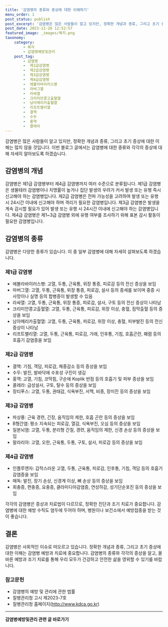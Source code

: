 ```yaml
---
title: '감염병의 종류와 증상에 대한 이해하기'
menu_order: 1
post_status: publish
post_excerpt: '감염병은 많은 사람들이 알고 있지만, 정확한 개념과 종류, 그리고 초기 증상에 대한 이해는 많지 않을 것입니다. 이번 블로그 글에서는 감염병에 대한 종류와 각각의 증상에 대해 자세히 알아보도록 하겠습니다.'
post_date: 2023-12-26 12:52:57
featured_image: _images/복지.png
taxonomy:
    category:
        - 복지
        - 감염병예방및관리
    post_tag:
        - 감염병
        -  제1급감염병
        -  제2급감염병
        -  제3급감염병
        -  제4급감염병
        -  에볼라바이러스병
        -  마버그열
        -  라싸열
        -  크리미안콩고출혈열
        -  남아메리카출혈열
        -  리프트밸리열
        -  결핵
        -  수두
        -  홍역
        -  콜레라
---
```



감염병은 많은 사람들이 알고 있지만, 정확한 개념과 종류, 그리고 초기 증상에 대한 이해는 많지 않을 것입니다. 이번 블로그 글에서는 감염병에 대한 종류와 각각의 증상에 대해 자세히 알아보도록 하겠습니다.

## 감염병의 개념

감염병은 제1급 감염병부터 제4급 감염병까지 여러 수준으로 분류됩니다. 제1급 감염병은 생물테러 감염병이나 치명률이 높거나 집단 발생의 우려가 커서 발생 또는 유행 즉시 신고해야 하는 감염병입니다. 제2급 감염병은 전파 가능성을 고려하여 발생 또는 유행 시 24시간 이내에 신고해야 하며 격리가 필요한 감염병입니다. 제3급 감염병은 발생을 계속 감시할 필요가 있어 발생 또는 유행 시 24시간 이내에 신고해야 하는 감염병입니다. 제4급 감염병은 제1~3급 감염병 외에 유행 여부를 조사하기 위해 표본 감시 활동이 필요한 감염병입니다.

## 감염병의 종류

감염병은 다양한 종류가 있습니다. 이 중 일부 감염병에 대해 자세히 살펴보도록 하겠습니다.

### 제1급 감염병

- 에볼라바이러스병: 고열, 두통, 근육통, 위장 통증, 피로감 등의 전신 증상을 보임
- 마버그열: 고열, 두통, 근육통, 위장 통증, 피로감, 설사 등의 증세를 보이며 중증 시 사망이나 실명 등의 합병증이 발생할 수 있음
- 라싸열: 고열, 두통, 근육통, 위장 통증, 피로감, 설사, 구토 등의 전신 증상이 나타남
- 크리미안콩고출혈열: 고열, 두통, 근육통, 피로감, 위장 이상, 충혈, 점막출혈 등의 증상을 보임
- 남아메리카출혈열: 고열, 두통, 근육통, 피로감, 위장 이상, 충혈, 피부발진 등의 전신 증상이 나타남
- 리프트밸리열: 고열, 두통, 근육통, 피로감, 가래, 인후통, 기침, 호흡곤란, 폐렴 등의 호흡기 감염증을 보임

### 제2급 감염병

- 결핵: 기침, 객담, 피로감, 체중감소 등의 증상을 보임
- 수두: 발진, 발바닥에 수포성 구진이 생김
- 홍역: 고열, 기침, 코막힘, 구순에 Koplik 반점 등의 호흡기 및 피부 증상을 보임
- 콜레라: 급성설사, 구토, 탈수 등의 증상을 보임
- 장티푸스: 고열, 두통, 권태감, 식욕부진, 서맥, 비종, 장미진 등의 증상을 보임

### 제3급 감염병

- 파상풍: 근육 경련, 긴장, 움직임의 제한, 호흡 곤란 등의 증상을 보임
- B형간염: 평소 지속되는 피로감, 열감, 식욕부진, 오심 등의 증상을 보임
- 일본뇌염: 고열, 두통, 분리형 간질, 경련, 움직임의 제한, 신경 손상 등의 증상을 보임
- 말라리아: 고열, 오한, 근육통, 두통, 구토, 설사, 피로감 등의 증상을 보임

### 제4급 감염병

- 인플루엔자: 갑작스러운 고열, 두통, 근육통, 피로감, 인후통, 기침, 객담 등의 호흡기 감염증을 보임
- 매독: 발진, 장기 손상, 신경계 이상, 뼈 손상 등의 증상을 보임
- 회충증, 편충증, 요충증, 클라미디아감염증, 연성하감, 성기단순포진 등의 증상을 보임

각각의 감염병은 증상과 치료법이 다르므로, 정확한 진단과 조기 치료가 중요합니다. 감염병에 대한 예방 수칙도 염두에 두어야 하며, 병원이나 보건소에서 예방접종을 받는 것이 좋습니다.

## 결론

감염병은 사회적인 이슈로 떠오르고 있습니다. 정확한 개념과 종류, 그리고 초기 증상에 대한 이해는 감염병 예방과 치료에 중요합니다. 감염병의 종류와 각각의 증상을 알고, 올바른 예방과 조기 치료를 통해 우리 모두가 건강하고 안전한 삶을 영위할 수 있기를 바랍니다.

### 참고문헌
- 감염병의 예방 및 관리에 관한 법률
- 질병관리청 고시 제2023-7호
- 질병관리청 홈페이지(http://www.kdca.go.kr)
<!-- wp:separator -->
<hr class="wp-block-separator has-alpha-channel-opacity"/>
<!-- /wp:separator -->

<!-- wp:group {"backgroundColor":"base","layout":{"type":"constrained"}} -->
<div class="wp-block-group has-base-background-color has-background"><!-- wp:paragraph {"align":"center","fontSize":"medium"} -->
<p class="has-text-align-center has-large-font-size"><strong>감염병예방및관리 관련 글 바로가기</strong></p>
<!-- /wp:paragraph -->


<!-- wp:latest-posts
{"categories":[{"id":14664,"count":19,"description":"","link":"https://uknowlaw.com/category/%ea%b0%90%ec%97%bc%eb%b3%91%ec%98%88%eb%b0%a9%eb%b0%8f%ea%b4%80%eb%a6%ac/","name":"감염병예방및관리","slug":"감염병예방및관리","taxonomy":"category","parent":0,"meta":[],"_links":{"self":[{"href":"https://uknowlaw.com/wp-json/wp/v2/categories/14664"}],"collection":[{"href":"https://uknowlaw.com/wp-json/wp/v2/categories"}],"about":[{"href":"https://uknowlaw.com/wp-json/wp/v2/taxonomies/category"}],"wp:post_type":[{"href":"https://uknowlaw.com/wp-json/wp/v2/posts?categories=14664"}],"curies":[{"name":"wp","href":"https://api.w.org/{rel}","templated":true}]}}],"postsToShow":100,"excerptLength":28,"postLayout":"grid","columns":2,"featuredImageAlign":"left","featuredImageSizeSlug":"large","fontSize":"small"} /--></div>
<!-- /wp:group -->
